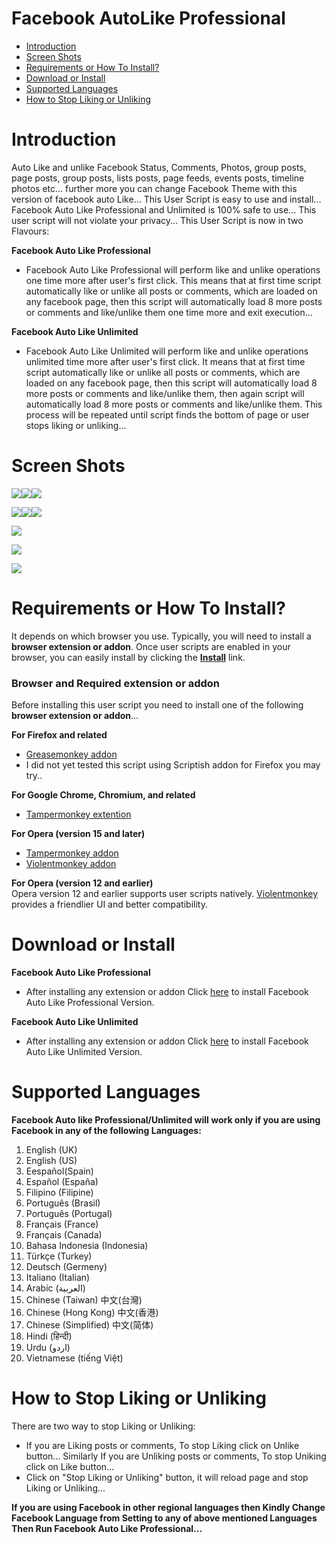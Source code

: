 Facebook AutoLike Professional
============================
- [Introduction](#introduction)
- [Screen Shots](#screen-shots)
- [Requirements or How To Install?](#requirements-or-how-to-install)
- [Download or Install](#download-or-install)
- [Supported Languages](#supported-languages)
- [How to Stop Liking or Unliking](#how-to-stop-liking-or-unliking)

Introduction
============
Auto Like and unlike Facebook Status, Comments, Photos, group posts, page posts, group posts, lists posts, page feeds, events posts, timeline photos etc... further more you can change Facebook Theme with this version of facebook auto Like...  This User Script is easy to use and install... Facebook Auto Like Professional and Unlimited is 100% safe to use... This user script will not violate your privacy... This User Script is now in two Flavours:

<b>Facebook Auto Like Professional</b>

- Facebook Auto Like Professional will perform like and unlike operations one time more after user's first click.
   This means that at first time script automatically like or unlike all posts or comments, which are loaded on 
   any facebook page, then this script will automatically load 8 more posts or comments and like/unlike them one
   time more and exit execution...

<b>Facebook Auto Like Unlimited</b>

-  Facebook Auto Like Unlimited will perform like and unlike operations unlimited time more after user's first click.
   It means that at first time script automatically like or unlike all posts or comments, which are loaded on any 
   facebook page, then this script will automatically load 8 more posts or comments and like/unlike them, then again
   script will automatically load 8 more posts or comments and like/unlike them. This process will be repeated until
   script finds the bottom of page or user stops liking or unliking...

Screen Shots
===================
![](https://github.com/ZiaUrR3hman/FacebookAutoLikeProfessional/raw/master/images/facebookAutoLikeProfessionalscreenshot.1.png)![](https://github.com/ZiaUrR3hman/FacebookAutoLikeProfessional/raw/master/images/facebookAutoLikeProfessionalscreenshot.2.png)![](https://github.com/ZiaUrR3hman/FacebookAutoLikeProfessional/raw/master/images/facebookAutoLikeProfessionalscreenshot.4.png)

![](https://github.com/ZiaUrR3hman/FacebookAutoLikeProfessional/raw/master/images/facebookAutoLikeProfessionalscreenshot.5.png)![](https://github.com/ZiaUrR3hman/FacebookAutoLikeProfessional/raw/master/images/facebookAutoLikeProfessionalscreenshot.6.png)![](https://github.com/ZiaUrR3hman/FacebookAutoLikeProfessional/raw/master/images/facebookAutoLikeProfessionalscreenshot.7.png)

![](https://github.com/ZiaUrR3hman/FacebookAutoLikeProfessional/raw/master/images/facebookAutoLikeProfessionalscreenshot.8.png)

![](https://github.com/ZiaUrR3hman/FacebookAutoLikeProfessional/raw/master/images/FacebookAutoLikeProfessionalUserScriptThemeChange.gif)

![](https://github.com/ZiaUrR3hman/FacebookAutoLikeProfessional/raw/master/images/FacebookAutoLikeProfessionalUserScriptThemeChangeMainPage.png)


Requirements or How To Install?
===================
It depends on which browser you use. Typically, you will need to install a <b>browser extension or addon</b>.
Once user scripts are enabled in your browser, you can easily install by clicking the  <b>[Install](#download-or-install)</b> link.

<h3>Browser and Required extension or addon</h3>
Before installing this user script you need to install one of the following <b>browser extension or addon</b>...

<b>For Firefox and related</b>
  - [Greasemonkey addon](https://addons.mozilla.org/en-us/firefox/addon/greasemonkey)<br>
  - I did not yet tested this script using Scriptish addon for Firefox you may try..

<b>For Google Chrome, Chromium, and related</b>
  - [Tampermonkey extention](https://chrome.google.com/webstore/detail/tampermonkey/dhdgffkkebhmkfjojejmpbldmpobfkfo) <br>

<b>For Opera (version 15 and later)</b>
  - [Tampermonkey addon](https://addons.opera.com/en/extensions/details/tampermonkey-beta)<br>
  - [Violentmonkey addon](https://addons.opera.com/en/extensions/details/violent-monkey)

<b>For Opera (version 12 and earlier)</b><br>
Opera version 12 and earlier supports user scripts natively. [Violentmonkey](https://addons.opera.com/en/extensions/details/violent-monkey) provides a friendlier UI and better compatibility.

Download or Install
===================
<b>Facebook Auto Like Professional</b>
- After installing any extension or addon Click [here](https://raw.githubusercontent.com/ZiaUrR3hman/FacebookAutoLikeProfessional/master/FacebookAutoLikeProfessional.user.js) to install Facebook Auto Like Professional Version.

<b>Facebook Auto Like Unlimited</b>
- After installing any extension or addon Click [here](https://raw.githubusercontent.com/ZiaUrR3hman/FacebookAutoLikeProfessional/master/FacebookAutoLikeUnlimited.user.js) to install Facebook Auto Like Unlimited Version.

Supported Languages
===================
<b>Facebook Auto like Professional/Unlimited will work only if you are using Facebook in any of the following Languages:</b>

1.	English (UK)<br>
2.	English (US)<br>
3.	Eespañol(Spain)<br>
4.	Español (España)<br>
5.	Filipino (Filipine)<br>
6.	Português (Brasil)<br>
7.	Português (Portugal)<br>
8.	Français (France)<br>
9.	Français (Canada)<br>
10.	Bahasa Indonesia (Indonesia)<br>
11.	Türkçe (Turkey)<br>
12.	Deutsch (Germeny)<br>
13.	Italiano (Italian)<br>
14.	Arabic (العربية)<br>
15.	Chinese (Taiwan) 中文(台灣)<br>
16.	Chinese (Hong Kong) 中文(香港)<br>
17.	Chinese (Simplified) 中文(简体)<br>
18.	Hindi (हिन्दी) <br>
19.	Urdu (اردو)<br>
20.	Vietnamese (tiếng Việt)<br>

How to Stop Liking or Unliking
==============================
There are two way to stop Liking or Unliking:
  - If you are Liking posts or comments, To stop Liking click on Unlike button... Similarly If you are Unliking posts or comments, To stop Uniking click on Like button...
  - Click on "Stop Liking or Unliking" button, it will reload page and stop Liking or Unliking...

<b>If you are using Facebook in other regional languages then Kindly Change Facebook Language from Setting to any of above mentioned Languages Then Run Facebook Auto Like Professional...</b>
